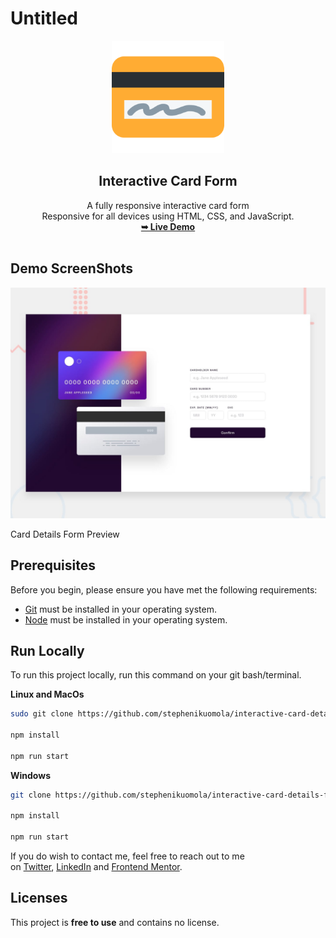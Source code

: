 # Untitled


<div align="center">
  <img src="./assets/favicons/apple-touch-icon.png" />
  <h2 align="center">Interactive Card Form </h2>
	A fully responsive interactive card form <br />
  Responsive for all devices using HTML, CSS, and JavaScript.
  <br />
  <a href="https://getyourcarddetails.vercel.app/"
    ><strong>➥ Live Demo</strong></a>
</div>

<br />


## Demo ScreenShots

![Card Details Form Preview](/assets/design/desktop-preview.jpg)

Card Details Form Preview

## Prerequisites

Before you begin, please ensure you have met the following requirements:

- [Git](https://git-scm.com/) must be installed in your operating system.
- [Node](https://nodejs.org/en) must be installed in your operating system.

## Run Locally

To run this project locally, run this command on your git bash/terminal.

**Linux and MacOs**

```bash
sudo git clone https://github.com/stephenikuomola/interactive-card-details-form.git

npm install

npm run start
```

**Windows**

```bash
git clone https://github.com/stephenikuomola/interactive-card-details-form.git

npm install

npm run start
```

If you do wish to contact me, feel free to reach out to me on [Twitter](https://twitter.com/@stephenikuomola), [LinkedIn](https://www.linkedin.com/in/ikuomola-stephen/) and [Frontend Mentor](https://www.frontendmentor.io/profile/stephenikuomola).

## Licenses

This project is **free to use** and contains no license.